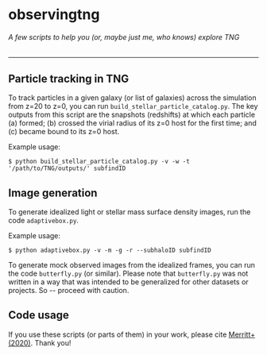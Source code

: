 # observingtng
###### A few scripts to help you (or, maybe just me, who knows) explore TNG
---

## Particle tracking in TNG
To track particles in a given galaxy (or list of galaxies) across the simulation from z=20 to z=0, you can run `build_stellar_particle_catalog.py`. The key outputs from this script are the snapshots (redshifts) at which each particle (a) formed; (b) crossed the virial radius of its z=0 host for the first time; and (c) became bound to its z=0 host. 

Example usage:

<code>$ python build_stellar_particle_catalog.py -v -w -t '/path/to/TNG/outputs/' subfindID </code>

## Image generation

To generate idealized light or stellar mass surface density images, run the code `adaptivebox.py`. 

Example usage:

<code>$ python adaptivebox.py -v -m -g -r --subhaloID subfindID </code>


To generate mock observed images from the idealized frames, you can run the code `butterfly.py` (or similar). Please note that `butterfly.py` was not written in a way that was intended to be generalized for other datasets or projects. So -- proceed with caution.

## Code usage
If you use these scripts (or parts of them) in your work, please cite [Merritt+ (2020)](https://ui.adsabs.harvard.edu/abs/2020MNRAS.495.4570M/abstract). Thank you!
